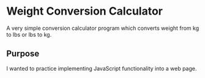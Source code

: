 # Weight Conversion Calculator
A very simple conversion calculator program which converts weight from kg to lbs or lbs to kg.

## Purpose
I wanted to practice implementing JavaScript functionality into a web page.